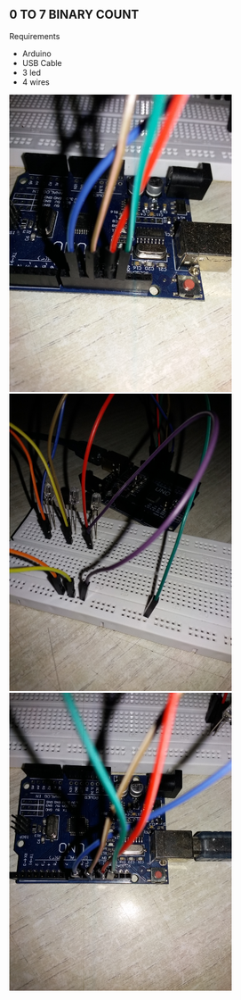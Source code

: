 ## 0 TO 7 BINARY COUNT
Requirements
* Arduino
* USB Cable
* 3 led
* 4 wires
<img src="https://github.com/sayalikarnewar/arduino_series/blob/main/Images/Binary2.jpg" width="400">
<img src="https://github.com/sayalikarnewar/arduino_series/blob/main/Images/Binary1.jpg" width="400">
<img src="https://github.com/sayalikarnewar/arduino_series/blob/main/Images/Binary3.jpg" width="400">

